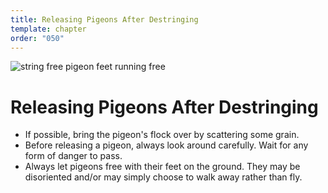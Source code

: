 ```yaml
---
title: Releasing Pigeons After Destringing
template: chapter
order: "050"
---
```


![string free pigeon feet running free](../images/releasing-pigeons-cover.jpeg)

# Releasing Pigeons After Destringing

- If possible, bring the pigeon's flock over by scattering some grain.
- Before releasing a pigeon, always look around carefully. Wait for any form of danger to pass.
- Always let pigeons free with their feet on the ground. They may be disoriented and/or may simply choose to walk away rather than fly.
